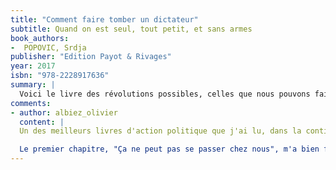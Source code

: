 ```yaml
---
title: "Comment faire tomber un dictateur"
subtitle: Quand on est seul, tout petit, et sans armes
book_authors:
-  POPOVIC, Srdja
publisher: "Edition Payot & Rivages"
year: 2017
isbn: "978-2228917636"
summary: |
  Voici le livre des révolutions possibles, celles que nous pouvons faire, nous, les gens ordinaires. Il part d'un principe : si l'on veut lancer rapidement un mouvement de masse à l'époque d'Internet et de la société des loisirs, l'humour (et un peu de stratégie) est une "arme" de choix. Il s'appuie sur une expérience acquise dans près de cinquante pays aussi bien que sur les enseignements de Gandhi et du stratège Gene Sharp. Et il prend la voix exceptionnelle de Srdja Popovic, apôtre de la lutte non violente, qui fit tomber Milosevic, fut de toutes les "révolutions fleuries" (Géorgie, Liban, Ukraine, etc), et est considéré comme "l'architecte secret" du printemps arabe. Popovic nous fait entrer dans les coulisses des événements historiques du XXIe siècle. Il raconte ce qui marche et comment ça marche. Il explique aussi pourquoi cela échoue parfois, comme en Ukraine ou en Chine. Son livre réconcilie avec l'action politique et montre combien il est crucial d'aller au bout des choses. Car il ne suffit pas de protester ou de faire la révolution, il faut aussi avoir une vision claire de ce qu'on fera de la liberté.
comments:
- author: albiez_olivier
  content: |
  Un des meilleurs livres d'action politique que j'ai lu, dans la continuité "Être radical" de Saul Alinsky. Srdja illustre ses propos avec des exemples historiques et développe son propos sur onze idées, une par chapitre.

  Le premier chapitre, "Ça ne peut pas se passer chez nous", m'a bien fait sourire. En effet, l'auteur se retrouve confronté à la même objection que tous les acteurs du changement : ça marche chez toi, mais mon contexte est différent.
---
```

